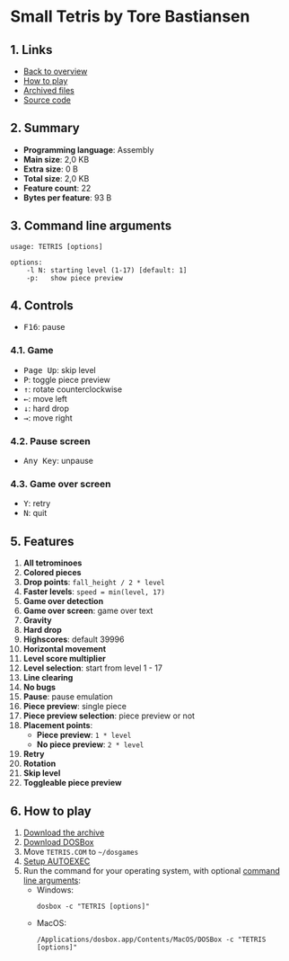# Small Tetris by Tore Bastiansen

## 1. Links

- [Back to overview](../README.md)
- [How to play](#6-how-to-play)
- [Archived files](https://github.com/nineteendo/tetris4karchive/tree/main/small-tetris/archive)
- [Source code](https://playdosgames.com/online/smalltetris)

## 2. Summary

- **Programming language**: Assembly
- **Main size**: 2,0 KB
- **Extra size**: 0 B
- **Total size**: 2,0 KB
- **Feature count**: 22
- **Bytes per feature**: 93 B

## 3. Command line arguments

```none
usage: TETRIS [options]

options:
    -l N: starting level (1-17) [default: 1]
    -p:   show piece preview
```

## 4. Controls

- <kbd>F16</kbd>: pause

### 4.1. Game

- <kbd>Page Up</kbd>: skip level
- <kbd>P</kbd>: toggle piece preview
- <kbd>↑</kbd>: rotate counterclockwise
- <kbd>←</kbd>: move left
- <kbd>↓</kbd>: hard drop
- <kbd>→</kbd>: move right

### 4.2. Pause screen

- <kbd>Any Key</kbd>: unpause

### 4.3. Game over screen

- <kbd>Y</kbd>: retry
- <kbd>N</kbd>: quit

## 5. Features

1. **All tetrominoes**
2. **Colored pieces**
3. **Drop points**: `fall_height / 2 * level`
4. **Faster levels**: `speed = min(level, 17)`
5. **Game over detection**
6. **Game over screen**: game over text
7. **Gravity**
8. **Hard drop**
9. **Highscores**: default 39996
10. **Horizontal movement**
11. **Level score multiplier**
12. **Level selection**: start from level 1 - 17
13. **Line clearing**
14. **No bugs**
15. **Pause**: pause emulation
16. **Piece preview**: single piece
17. **Piece preview selection**: piece preview or not
18. **Placement points**:
    - **Piece preview**: `1 * level`
    - **No piece preview**: `2 * level`
19. **Retry**
20. **Rotation**
21. **Skip level**
22. **Toggleable piece preview**

## 6. How to play

1. [Download the archive](https://codeload.github.com/nineteendo/tetris4karchive/zip/refs/heads/main)
2. [Download DOSBox](https://sourceforge.net/projects/dosbox/files/latest/download)
3. Move `TETRIS.COM` to `~/dosgames`
4. [Setup AUTOEXEC](https://dosbox.com/wiki/AUTOEXEC)
5. Run the command for your operating system, with optional [command line arguments](#3-command-line-arguments):
    - Windows:
        ```shell
        dosbox -c "TETRIS [options]"
        ```
    - MacOS:
        ```shell
        /Applications/dosbox.app/Contents/MacOS/DOSBox -c "TETRIS [options]"
        ```